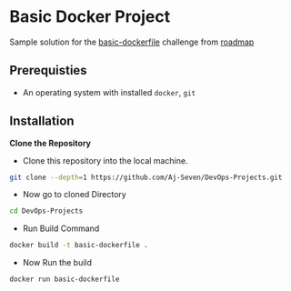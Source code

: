 # Basic Docker Project

Sample solution for the [basic-dockerfile](https://roadmap.sh/projects/basic-dockerfile) challenge from [roadmap](https://roadmap.sh)

## Prerequisties

- An operating system with installed `docker`, `git`

## Installation

**Clone the Repository**

  - Clone this repository into the local machine.
  ```bash
  git clone --depth=1 https://github.com/Aj-Seven/DevOps-Projects.git
  ```
  - Now go to cloned Directory
  ```bash
  cd DevOps-Projects
  ```
  - Run Build Command
  ```bash
  docker build -t basic-dockerfile .
  ```
  - Now Run the build
  ```bash
  docker run basic-dockerfile
  ```

